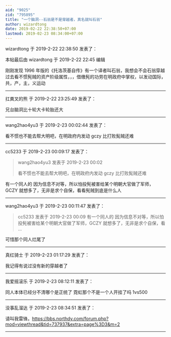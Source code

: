```yaml
---
aid: "9025"
zid: "795895"
title: "一个脑洞--石翁是不是穿越者，真名就叫石翁"
author: wizardtong
date: 2019-02-22 22:38:50+07:00
lastmod: 2019-02-23 08:34:00+07:00
---
```


wizardtong 于 2019-2-22 22:38:50 发表了：

本帖最后由 wizardtong 于 2019-2-22 22:45 编辑

刚刚发现 1996 年版的《托洛茨基自传》有一个译者叫石翁，我想会不会石翁穿越过去看不惯髡贼的资产阶级属性，，，借缴髡的功劳在明政府中掌权，以发动国际，共，产，主，义运动

---

扛粪叉的熊 于 2019-2-22 23:25:49 发表了：

兄台脑洞比十轮大卡轮胎还大

---

wang2hao4yu3 于 2019-2-23 00:02:44 发表了：

看不惯也不能去帮大明吧，在明政府内发动 gczy 比打败髨贼还难

---

cc5233 于 2019-2-23 00:09:17 发表了：

> wang2hao4yu3 发表于 2019-2-23 00:02
>
> 看不惯也不能去帮大明吧，在明政府内发动 gczy 比打败髨贼还难

有一个同人的 因为信息不对等，所以怕投髡被害给某个明朝大官做了军师，GCZY 就想多了，无非是求个自保，看看髡贼到底是什么人

---

wang2hao4yu3 于 2019-2-23 00:11:47 发表了：

> cc5233 发表于 2019-2-23 00:09 有一个同人的 因为信息不对等，所以怕投髡被害给某个明朝大官做了军师，GCZY 就想多了，无非是求个自保，看 ...

可惜那个同人烂尾了

---

真红骑士 于 2019-2-23 01:17:29 发表了：

我记得有说过没有新的穿越者了

---

我爱摇滚乐 于 2019-2-23 08:12:11 发表了：

同人本体已经分不清哪个是正统了 霓虹那个不是一个人开挂了吗 1vs500

---

没事乱溜达 于 2019-2-23 08:34:51 发表了：

请叫我雷锋。https://bbs.northdy.com/forum.php?mod=viewthread&tid=737937&extra=page%3D3&m=2

---
